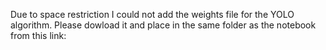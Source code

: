 Due to space restriction I could not add the weights file for the YOLO algorithm.
Please dowload it and place in the same folder as the notebook from this link: 
